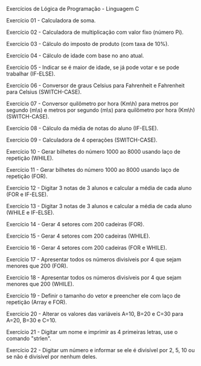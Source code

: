 
Exercícios de Lógica de Programação - Linguagem C


Exercício 01 - Calculadora de soma.

Exercício 02 - Calculadora de multiplicação com valor fixo (número Pi).

Exercício 03 - Cálculo do imposto de produto (com taxa de 10%).

Exercício 04 - Cálculo de idade com base no ano atual.

Exercício 05 - Indicar se é maior de idade, se já pode votar e se pode trabalhar (IF-ELSE).

Exercício 06 - Conversor de graus Celsius para Fahrenheit e Fahrenheit para Celsius (SWITCH-CASE).

Exercício 07 - Conversor quilômetro por hora (Km\h) para metros por segundo (m\s) e metros por segundo (m\s) para quilômetro por hora (Km\h) (SWITCH-CASE).

Exercício 08 - Cálculo da média de notas do aluno (IF-ELSE).

Exercício 09 - Calculadora de 4 operações (SWITCH-CASE).

Exercício 10 - Gerar bilhetes do número 1000 ao 8000 usando laço de repetição (WHILE).

Exercício 11 - Gerar bilhetes do número 1000 ao 8000 usando laço de repetição (FOR).

Exercício 12 - Digitar 3 notas de 3 alunos e calcular a média de cada aluno (FOR e IF-ELSE).

Exercício 13 - Digitar 3 notas de 3 alunos e calcular a média de cada aluno (WHILE e IF-ELSE).

Exercício 14 - Gerar 4 setores com 200 cadeiras (FOR).

Exercício 15 - Gerar 4 setores com 200 cadeiras (WHILE).

Exercício 16 - Gerar 4 setores com 200 cadeiras (FOR e WHILE).

Exercício 17 - Apresentar todos os números divisíveis por 4 que sejam menores que 200 (FOR).

Exercício 18 - Apresentar todos os números divisíveis por 4 que sejam menores que 200 (WHILE).

Exercício 19 - Definir o tamanho do vetor e preencher ele com laço de repetição (Array e FOR).

Exercício 20 - Alterar os valores das variáveis A=10, B=20 e C=30 para A=20, B=30 e C=10.

Exercício 21 - Digitar um nome e imprimir as 4 primeiras letras, use o comando "strlen".

Exercício 22 - Digitar um número e informar se ele é divisível por 2, 5, 10 ou se não é divisível por nenhum deles.
